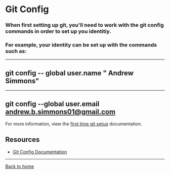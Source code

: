 # Git Config
### When first setting up git, you'll need to work with the git config commands in order to set up you identitiy.
### For example, your identity can be set up with  the commands such as:

---
git config -- global user.name " Andrew Simmons"
---
---
git config --global user.email andrew.b.simmons01@gmail.com
---

For more information, view the [first time git setup](https://git-scm.com/book/en/v2/getting-started-first-time-git-setup) documentation.
## Resources
- [Git Config Documentation](https://git-scm-com/git-config)
---
[Back to home](../readme.md)

